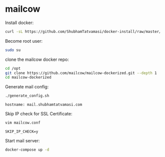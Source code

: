 # mailcow

Install docker:
```bash
curl -sL https://github.com/ShubhamTatvamasi/docker-install/raw/master/docker-install.sh | bash
```

Become root user:
```bash
sudo su
```

clone the mailcow docker repo:
```bash
cd /opt
git clone https://github.com/mailcow/mailcow-dockerized.git --depth 1
cd mailcow-dockerized
```

Generate mail config:
```bash
./generate_config.sh
```
```
hostname: mail.shubhamtatvamasi.com
```

Skip IP check for SSL Certificate:
```bash
vim mailcow.conf
```
```
SKIP_IP_CHECK=y
```

Start mail server:
```bash
docker-compose up -d
```
